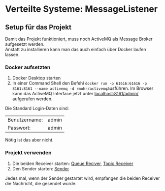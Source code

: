 # Verteilte Systeme: MessageListener

## Setup für das Projekt
Damit das Projekt funktioniert, muss noch ActiveMQ als Message Broker aufgesetzt werden. <br>
Anstatt zu installieren kann man das auch einfach über Docker laufen lassen.
### Docker aufsetzten
1. Docker Desktop starten
2. In einer Command Shell den Befehl `docker run -p 61616:61616 -p 8161:8161 --name activemq -d rmohr/activemq`ausführen.
Im Browser kann das ActiveMQ Interface jetzt unter [localhost:8161/admin/](http://localhost:8161/admin/) aufgerufen werden. <br>

Die Standard Login-Daten sind:
<table>
  <tr>
    <td>Benutzername:</td>
    <td>admin</td>
  </tr>
  <tr>
    <td>Passwort:</td>
    <td>admin</td>
  </tr>
</table>
Nötig ist das aber nicht.

### Projekt verwenden
1. Die beiden Receiver starten: [Queue Reciver](MessageListenerArtifactID/src/main/java/messageListener/MessageListenerQueueReceiver.java), [Topic Receiver](MessageListenerArtifactID/src/main/java/messageListener/MessageListenerTopicReceiver.java)
2. Den Sender starten: [Sender](MessageListenerArtifactID/src/main/java/messageListener/MessageListenerSender.java)

Jedes mal, wenn der Sender gestartet wird, empfangen die beiden Receiver die Nachricht, die gesendet wurde.
